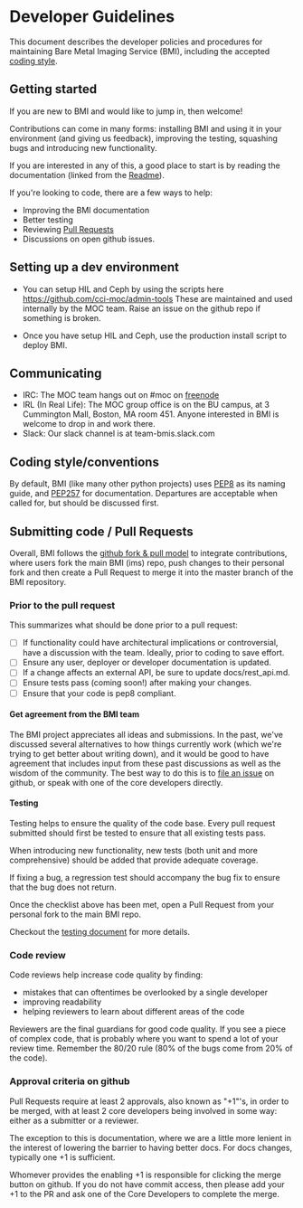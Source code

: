 # Developer Guidelines

This document describes the developer policies and procedures for maintaining
Bare Metal Imaging Service (BMI), including the accepted [coding style](#Coding-style).

## Getting started

If you are new to BMI and would like to jump in, then welcome!

Contributions can come in many forms: installing BMI and using it in your
environment (and giving us feedback), improving the testing, squashing bugs and
introducing new functionality.

If you are interested in any of this, a good place to start is by reading the
documentation (linked from the [Readme](./README.html)).

If you're looking to code, there are a few ways to help:
* Improving the BMI documentation
* Better testing
* Reviewing [Pull Requests](https://github.com/CCI-MOC/ims/pulls)
* Discussions on open github issues. 


## Setting up a dev environment

* You can setup HIL and Ceph by using the scripts here https://github.com/cci-moc/admin-tools
These are maintained and used internally by the MOC team. Raise an issue on the github repo if
something is broken.

* Once you have setup HIL and Ceph, use the production install script to deploy BMI.

## Communicating

* IRC: The MOC team hangs out on #moc on [freenode](https://www.freenode.net/)
* IRL (In Real Life): The MOC group office is on the BU campus, at 3 Cummington Mall, Boston, MA room 451. Anyone interested in BMI is welcome to drop in and work there.
* Slack: Our slack channel is at team-bmis.slack.com

## Coding style/conventions

By default, BMI (like many other python projects) uses
[PEP8](https://www.python.org/dev/peps/pep-0008/) as its naming guide, and
[PEP257](https://www.python.org/dev/peps/pep-0257/) for documentation.
Departures are acceptable when called for, but should be discussed first.


## Submitting code / Pull Requests

Overall, BMI follows the [github fork & pull
model](http://scottchacon.com/2011/08/31/github-flow.html) to integrate
contributions, where users fork the main BMI (ims) repo, push changes
to their personal fork and then create a Pull Request to merge it
into the master branch of the BMI repository.

### Prior to the pull request

This summarizes what should be done prior to a pull request:

- [ ] If functionality could have architectural implications or controversial, have a discussion with the team. Ideally, prior to coding to save effort.
- [ ] Ensure any user, deployer or developer documentation is updated.
- [ ] If a change affects an external API, be sure to update docs/rest\_api.md.
- [ ] Ensure tests pass (coming soon!) after making your changes.
- [ ] Ensure that your code is pep8 compliant. 

#### Get agreement from the BMI team

The BMI project appreciates all ideas and submissions. In the past, we've
discussed several alternatives to how things currently work (which we're trying
to get better about writing down), and it would be good to have agreement that
includes input from these past discussions as well as the wisdom of the
community. The best way to do this is to [file an
issue](https://github.com/CCI-MOC/ims/issues) on github, or speak with one of the core developers directly.


#### Testing


Testing helps to ensure the quality of the code base. Every pull request
submitted should first be tested to ensure that all existing tests pass.

When introducing new functionality, new tests (both unit and more comprehensive)
should be added that provide adequate coverage.

If fixing a bug, a regression test should accompany the bug fix to ensure that
the bug does not return.

Once the checklist above has been met, open a Pull Request from your
personal fork to the main BMI repo.

Checkout the [testing document](testing.md) for more details.


### Code review

Code reviews help increase code quality by finding:
* mistakes that can oftentimes be overlooked by a single developer
* improving readability
* helping reviewers to learn about different areas of the code

Reviewers are the final guardians for good code quality. If you see a piece of
complex code, that is probably where you want to spend a lot of your review
time. Remember the 80/20 rule (80% of the bugs come from 20% of the code).


### Approval criteria on github

Pull Requests require at least 2 approvals, also known as "+1"'s, in
order to be merged, with at least 2 core developers being involved in some way:
either as a submitter or a reviewer.

The exception to this is documentation, where we are a little more lenient in
the interest of lowering the barrier to having better docs. For docs changes,
typically one +1 is sufficient.

Whomever provides the enabling +1 is responsible for clicking the merge button
on github. If you do not have commit access, then please add your +1 to the PR
and ask one of the Core Developers to complete the merge.

